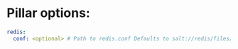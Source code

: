 # Pillar options:

```yaml
redis:
  conf: <optional> # Path to redis.conf Defaults to salt://redis/files/redis.conf
```
